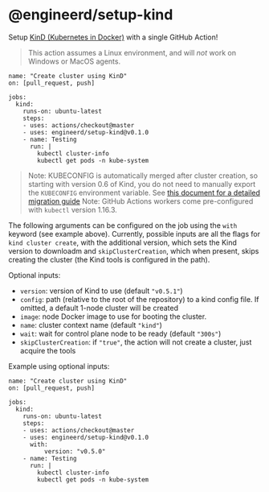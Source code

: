 # @engineerd/setup-kind

Setup [KinD (Kubernetes in Docker)](https://kind.sigs.k8s.io/) with a single GitHub Action!

> This action assumes a Linux environment, and will _not_ work on Windows or MacOS agents.

```
name: "Create cluster using KinD"
on: [pull_request, push]

jobs:
  kind:
    runs-on: ubuntu-latest
    steps:
    - uses: actions/checkout@master
    - uses: engineerd/setup-kind@v0.1.0
    - name: Testing
      run: |
        kubectl cluster-info
        kubectl get pods -n kube-system
```

> Note: KUBECONFIG is automatically merged after cluster creation, so starting with version 0.6 of Kind, you do not need to manually export the `KUBECONFIG` environment variable. See [this document for a detailed migration guide][kind-kubeconfig]
> Note: GitHub Actions workers come pre-configured with `kubectl` version 1.16.3.

The following arguments can be configured on the job using the `with` keyword (see example above).
Currently, possible inputs are all the flags for `kind cluster create`, with the additional version, which sets the Kind version to downloadm and `skipClusterCreation`, which when present, skips creating the cluster (the Kind tools is configured in the path).

Optional inputs:

- `version`: version of Kind to use (default `"v0.5.1"`)
- `config`: path (relative to the root of the repository) to a kind config file. If omitted, a default 1-node cluster will be created
- `image`: node Docker image to use for booting the cluster.
- `name`: cluster context name (default `"kind"`)
- `wait`: wait for control plane node to be ready (default `"300s"`)
- `skipClusterCreation`: if `"true"`, the action will not create a cluster, just acquire the tools

Example using optional inputs:

```
name: "Create cluster using KinD"
on: [pull_request, push]

jobs:
  kind:
    runs-on: ubuntu-latest
    steps:
    - uses: actions/checkout@master
    - uses: engineerd/setup-kind@v0.1.0
      with:
          version: "v0.5.0"        
    - name: Testing
      run: |
        kubectl cluster-info
        kubectl get pods -n kube-system
```

[kind-kubeconfig]: https://github.com/kubernetes-sigs/kind/issues/1060